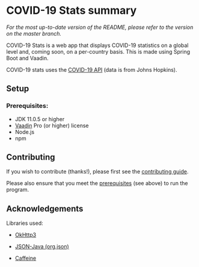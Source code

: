 # COVID-19 Stats summary

*For the most up-to-date version of the README, please refer to the version on the master branch.*

COVID-19 Stats is a web app that displays COVID-19 statistics on a global level and, coming soon, on a per-country basis. This is made using Spring Boot and Vaadin.

COVID-19 stats uses the [COVID-19 API](https://covid19api.com/) (data is from Johns Hopkins).

## Setup

### Prerequisites:

- JDK 11.0.5 or higher
- [Vaadin](https://vaadin.com/) Pro (or higher) license
- Node.js
- npm

## Contributing

If you wish to contribute (thanks!), please first see the [contributing guide](https://github.com/knjk04/covid-19-stats/blob/fetch-json/CONTRIBUTING.md).

Please also ensure that you meet the [prerequisites](https://github.com/knjk04/covid-19-stats#prerequisites) (see above) to run the program.

## Acknowledgements

Libraries used:

- [OkHttp3](https://square.github.io/okhttp/)

- [JSON-Java (org.json)](https://github.com/stleary/JSON-java)

- [Caffeine](https://github.com/ben-manes/caffeine)


